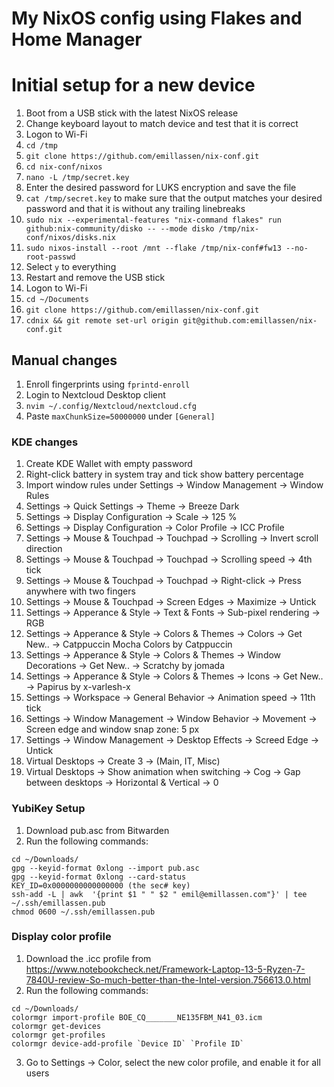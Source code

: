# My NixOS config using Flakes and Home Manager

# Initial setup for a new device
1. Boot from a USB stick with the latest NixOS release
1. Change keyboard layout to match device and test that it is correct
1. Logon to Wi-Fi
1. `cd /tmp`
1. `git clone https://github.com/emillassen/nix-conf.git`
1. `cd nix-conf/nixos`
1. `nano -L /tmp/secret.key`
1. Enter the desired password for LUKS encryption and save the file
1. `cat /tmp/secret.key` to make sure that the output matches your desired password and that it is without any trailing linebreaks
1. `sudo nix --experimental-features "nix-command flakes" run github:nix-community/disko -- --mode disko /tmp/nix-conf/nixos/disks.nix`
1. `sudo nixos-install --root /mnt --flake /tmp/nix-conf#fw13 --no-root-passwd`
1. Select `y` to everything
1. Restart and remove the USB stick
1. Logon to Wi-Fi
1. `cd ~/Documents`
1. `git clone https://github.com/emillassen/nix-conf.git`
1. `cdnix && git remote set-url origin git@github.com:emillassen/nix-conf.git`

## Manual changes
1. Enroll fingerprints using `fprintd-enroll`
1. Login to Nextcloud Desktop client
1. `nvim ~/.config/Nextcloud/nextcloud.cfg`
1. Paste `maxChunkSize=50000000` under `[General]`

### KDE changes
1. Create KDE Wallet with empty password
1. Right-click battery in system tray and tick show battery percentage
1. Import window rules under Settings -> Window Management -> Window Rules
1. Settings -> Quick Settings -> Theme -> Breeze Dark
1. Settings -> Display Configuration -> Scale -> 125 %
1. Settings -> Display Configuration -> Color Profile -> ICC Profile
1. Settings -> Mouse & Touchpad -> Touchpad -> Scrolling -> Invert scroll direction
1. Settings -> Mouse & Touchpad -> Touchpad -> Scrolling speed -> 4th tick
1. Settings -> Mouse & Touchpad -> Touchpad -> Right-click -> Press anywhere with two fingers
1. Settings -> Mouse & Touchpad -> Screen Edges -> Maximize -> Untick
1. Settings -> Apperance & Style -> Text & Fonts -> Sub-pixel rendering -> RGB
1. Settings -> Apperance & Style -> Colors & Themes -> Colors -> Get New.. -> Catppuccin Mocha Colors by Catppuccin
1. Settings -> Apperance & Style -> Colors & Themes -> Window Decorations -> Get New.. -> Scratchy by jomada
1. Settings -> Apperance & Style -> Colors & Themes -> Icons -> Get New.. -> Papirus by x-varlesh-x
1. Settings -> Workspace -> General Behavior -> Animation speed -> 11th tick
1. Settings -> Window Management -> Window Behavior -> Movement -> Screen edge and window snap zone: 5 px
1. Settings -> Window Management -> Desktop Effects -> Screed Edge -> Untick
1. Virtual Desktops -> Create 3 -> (Main, IT, Misc)
1. Virtual Desktops -> Show animation when switching -> Cog -> Gap between desktops -> Horizontal & Vertical -> 0

### YubiKey Setup
1. Download pub.asc from Bitwarden
1. Run the following commands: 
```
cd ~/Downloads/
gpg --keyid-format 0xlong --import pub.asc
gpg --keyid-format 0xlong --card-status
KEY_ID=0x0000000000000000 (the sec# key)
ssh-add -L | awk  '{print $1 " " $2 " emil@emillassen.com"}' | tee ~/.ssh/emillassen.pub
chmod 0600 ~/.ssh/emillassen.pub
```

### Display color profile
1. Download the .icc profile from https://www.notebookcheck.net/Framework-Laptop-13-5-Ryzen-7-7840U-review-So-much-better-than-the-Intel-version.756613.0.html
1. Run the following commands:
```
cd ~/Downloads/
colormgr import-profile BOE_CQ_______NE135FBM_N41_03.icm
colormgr get-devices
colormgr get-profiles
colormgr device-add-profile `Device ID` `Profile ID`
```
3. Go to Settings -> Color, select the new color profile, and enable it for all users
